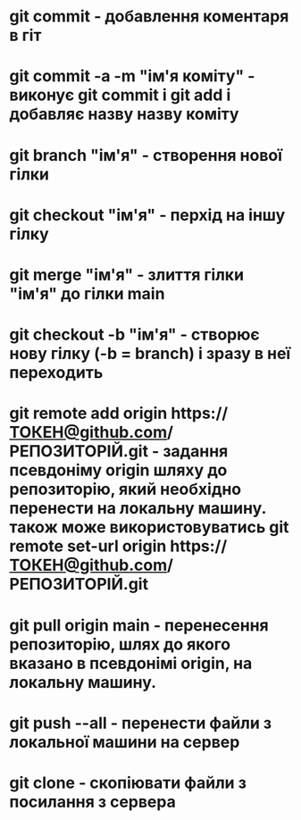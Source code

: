 # git commit - добавлення коментаря в гіт
# git commit -a -m "ім'я коміту" - виконує git commit i git add і добавляє назву назву коміту
# git branch "ім'я" -  створення нової гілки 
# git checkout "ім'я" - перхід на іншу гілку
# git merge "ім'я" - злиття гілки "ім'я" до гілки main
# git checkout -b "ім'я" -  створює нову гілку (-b =  branch) і зразу в неї переходить
# git remote add origin https://ТОКЕН@github.com/РЕПОЗИТОРІЙ.git - задання псевдоніму origin шляху до репозиторію, який необхідно перенести на локальну машину. також може використовуватись git remote set-url origin https://ТОКЕН@github.com/РЕПОЗИТОРІЙ.git
# git pull origin main - перенесення репозиторію, шлях до якого вказано в псевдонімі origin, на локальну машину.
# git push --all - перенести файли з локальної машини на сервер 
# git clone - скопіювати файли з посилання з сервера
